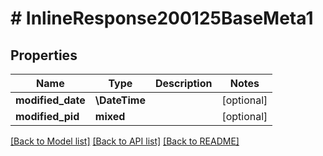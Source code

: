 # # InlineResponse200125BaseMeta1

## Properties

Name | Type | Description | Notes
------------ | ------------- | ------------- | -------------
**modified_date** | **\DateTime** |  | [optional]
**modified_pid** | **mixed** |  | [optional]

[[Back to Model list]](../../README.md#models) [[Back to API list]](../../README.md#endpoints) [[Back to README]](../../README.md)
